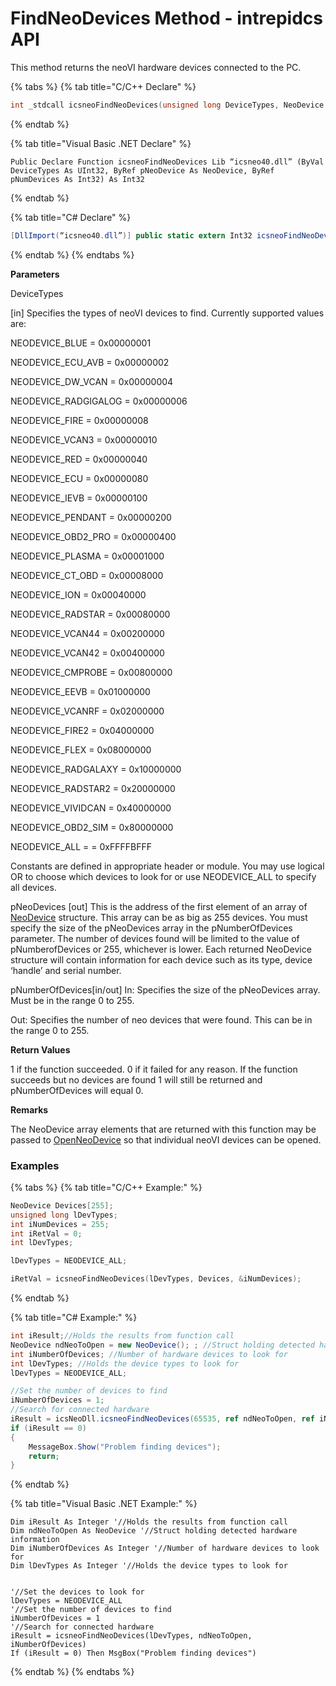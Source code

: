 # FindNeoDevices Method - intrepidcs API

This method returns the neoVI hardware devices connected to the PC.

{% tabs %}
{% tab title="C/C++ Declare" %}
```cpp
int _stdcall icsneoFindNeoDevices(unsigned long DeviceTypes, NeoDevice *pNeoDevices, int *pNumberOfDevices);
```
{% endtab %}

{% tab title="Visual Basic .NET Declare" %}
```vbnet
Public Declare Function icsneoFindNeoDevices Lib “icsneo40.dll” (ByVal DeviceTypes As UInt32, ByRef pNeoDevice As NeoDevice, ByRef pNumDevices As Int32) As Int32
```
{% endtab %}

{% tab title="C# Declare" %}
```csharp
[DllImport(“icsneo40.dll”)] public static extern Int32 icsneoFindNeoDevices(UInt32 DeviceTypes, ref NeoDevice pNeoDevice, ref Int32 pNumDevices);
```
{% endtab %}
{% endtabs %}

**Parameters**

DeviceTypes

\[in] Specifies the types of neoVI devices to find. Currently supported values are:

NEODEVICE\_BLUE = 0x00000001

NEODEVICE\_ECU\_AVB = 0x00000002

NEODEVICE\_DW\_VCAN = 0x00000004

NEODEVICE\_RADGIGALOG = 0x00000006

NEODEVICE\_FIRE = 0x00000008

NEODEVICE\_VCAN3 = 0x00000010

NEODEVICE\_RED = 0x00000040

NEODEVICE\_ECU = 0x00000080

NEODEVICE\_IEVB = 0x00000100

NEODEVICE\_PENDANT = 0x00000200

NEODEVICE\_OBD2\_PRO = 0x00000400

NEODEVICE\_PLASMA = 0x00001000

NEODEVICE\_CT\_OBD = 0x00008000

NEODEVICE\_ION = 0x00040000

NEODEVICE\_RADSTAR = 0x00080000

NEODEVICE\_VCAN44 = 0x00200000

NEODEVICE\_VCAN42 = 0x00400000

NEODEVICE\_CMPROBE = 0x00800000

NEODEVICE\_EEVB = 0x01000000

NEODEVICE\_VCANRF = 0x02000000

NEODEVICE\_FIRE2 = 0x04000000

NEODEVICE\_FLEX = 0x08000000

NEODEVICE\_RADGALAXY = 0x10000000

NEODEVICE\_RADSTAR2 = 0x20000000

NEODEVICE\_VIVIDCAN = 0x40000000

NEODEVICE\_OBD2\_SIM = 0x80000000

NEODEVICE\_ALL = = 0xFFFFBFFF

Constants are defined in appropriate header or module. You may use logical OR to choose which devices to look for or use NEODEVICE\_ALL to specify all devices.

pNeoDevices \[out] This is the address of the first element of an array of [NeoDevice](https://cdn.intrepidcs.net/guides/neoVIDLL/NeoDeviceStructure.html#neodevice) structure. This array can be as big as 255 devices. You must specify the size of the pNeoDevices array in the pNumberOfDevices parameter. The number of devices found will be limited to the value of pNumberofDevices or 255, whichever is lower. Each returned NeoDevice structure will contain information for each device such as its type, device ‘handle’ and serial number.

pNumberOfDevices\[in/out] In: Specifies the size of the pNeoDevices array. Must be in the range 0 to 255.

Out: Specifies the number of neo devices that were found. This can be in the range 0 to 255.

**Return Values**

1 if the function succeeded. 0 if it failed for any reason. If the function succeeds but no devices are found 1 will still be returned and pNumberOfDevices will equal 0.

**Remarks**

The NeoDevice array elements that are returned with this function may be passed to [OpenNeoDevice](../basic-functions-overview-intrepidcs-api/openneodevice-method-intrepidcs-api.md) so that individual neoVI devices can be opened.

### Examples

{% tabs %}
{% tab title="C/C++ Example:" %}
```cpp
NeoDevice Devices[255];
unsigned long lDevTypes;
int iNumDevices = 255;
int iRetVal = 0;
int lDevTypes;

lDevTypes = NEODEVICE_ALL;

iRetVal = icsneoFindNeoDevices(lDevTypes, Devices, &iNumDevices);
```
{% endtab %}

{% tab title="C# Example:" %}
```csharp
int iResult;//Holds the results from function call
NeoDevice ndNeoToOpen = new NeoDevice(); ; //Struct holding detected hardware information
int iNumberOfDevices; //Number of hardware devices to look for
int lDevTypes; //Holds the device types to look for
lDevTypes = NEODEVICE_ALL;

//Set the number of devices to find
iNumberOfDevices = 1;
//Search for connected hardware
iResult = icsNeoDll.icsneoFindNeoDevices(65535, ref ndNeoToOpen, ref iNumberOfDevices);
if (iResult == 0)
{
    MessageBox.Show("Problem finding devices");
    return;
}
```
{% endtab %}

{% tab title="Visual Basic .NET Example:" %}
```vbnet
Dim iResult As Integer '//Holds the results from function call
Dim ndNeoToOpen As NeoDevice '//Struct holding detected hardware information
Dim iNumberOfDevices As Integer '//Number of hardware devices to look for
Dim lDevTypes As Integer '//Holds the device types to look for


'//Set the devices to look for
lDevTypes = NEODEVICE_ALL
'//Set the number of devices to find
iNumberOfDevices = 1
'//Search for connected hardware
iResult = icsneoFindNeoDevices(lDevTypes, ndNeoToOpen, iNumberOfDevices)
If (iResult = 0) Then MsgBox("Problem finding devices")
```
{% endtab %}
{% endtabs %}
